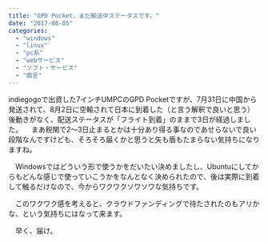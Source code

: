 ```yaml
---
title: "GPD Pocket、まだ輸送中ステータスです。"
date: "2017-08-05"
categories: 
  - "windows"
  - "linux"
  - "pc系"
  - "webサービス"
  - "ソフト・サービス"
  - "戯言"
---
```


indiegogoで出資した7インチUMPCのGPD Pocketですが、7月31日に中国から発送されて、8月2日に空輸されて日本に到着した（と言う解釈で良いと思う）後動きがなく、配送ステータスが「フライト到着」のままで3日が経過しました。 　まあ税関で2〜3日止まるとかは十分あり得る事なのであせらないで良い段階なんですけども、そろそろ届くかと思うと矢も盾もたまらない気持ちになりますね。

　Windowsではどういう形で使うかをだいたい決めましたし、Ubuntuにしてからもどんな感じで使っていこうかをなんとなく決められたので、後は実際に到着して触るだけなので、今からワクワクソワソワな気持ちです。

　このワクワク感を考えると、クラウドファンディングで待たされたのもアリかな、という気持ちにはなって来ます。

　早く、届け。
